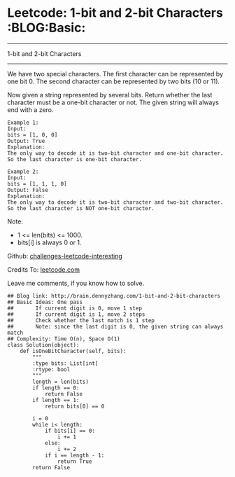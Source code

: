 # Leetcode: 1-bit and 2-bit Characters     :BLOG:Basic:


---

1-bit and 2-bit Characters  

---

We have two special characters. The first character can be represented by one bit 0. The second character can be represented by two bits (10 or 11).  

Now given a string represented by several bits. Return whether the last character must be a one-bit character or not. The given string will always end with a zero.  

    Example 1:
    Input: 
    bits = [1, 0, 0]
    Output: True
    Explanation: 
    The only way to decode it is two-bit character and one-bit character. So the last character is one-bit character.

    Example 2:
    Input: 
    bits = [1, 1, 1, 0]
    Output: False
    Explanation: 
    The only way to decode it is two-bit character and two-bit character. So the last character is NOT one-bit character.

Note:  

-   1 <= len(bits) <= 1000.
-   bits[i] is always 0 or 1.

Github: [challenges-leetcode-interesting](https://github.com/DennyZhang/challenges-leetcode-interesting/tree/master/1-bit-and-2-bit-characters)  

Credits To: [leetcode.com](https://leetcode.com/problems/1-bit-and-2-bit-characters/description/)  

Leave me comments, if you know how to solve.  

    ## Blog link: http://brain.dennyzhang.com/1-bit-and-2-bit-characters
    ## Basic Ideas: One pass
    ##       If current digit is 0, move 1 step
    ##       If current digit is 1, move 2 steps
    ##       Check whether the last match is 1 step
    ##       Note: since the last digit is 0, the given string can always match
    ## Complexity: Time O(n), Space O(1)
    class Solution(object):
        def isOneBitCharacter(self, bits):
            """
            :type bits: List[int]
            :rtype: bool
            """
            length = len(bits)
            if length == 0:
                return False
            if length == 1:
                return bits[0] == 0
    
            i = 0
            while i< length:
                if bits[i] == 0:
                    i += 1
                else:
                    i += 2
                if i == length - 1:
                    return True
            return False